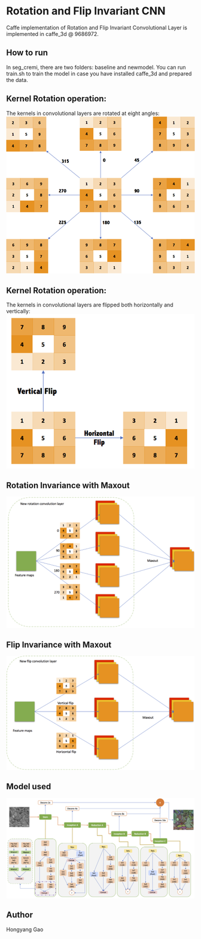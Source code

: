# Rotation and Flip Invariant CNN

Caffe implementation of Rotation and Flip Invariant Convolutional Layer is implemented in caffe_3d @ 9686972.

## How to run

In seg_cremi, there are two folders: baseline and newmodel. You can run train.sh to train the model in case you have installed caffe_3d and prepared the data.

## Kernel Rotation operation:
The kernels in convolutional layers are rotated at eight angles:
![model](./assets/KernelRotation.png)

## Kernel Rotation operation:
The kernels in convolutional layers are flipped both horizontally and vertically:
![model](./assets/KernelFlip.png)

## Rotation Invariance with Maxout

![model](./assets/maxoutrotate.png)

## Flip Invariance with Maxout

![model](./assets/maxoutflip.png)

## Model used

![model](./assets/c_model.png)

## Author

Hongyang Gao
